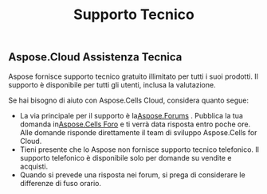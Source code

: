 ﻿---
title: Supporto Tecnico
second_title: Aspose.Cells Cloud Documen
type: docs
url: /it/technical-support/
description: Aspose.Cells Cloud supporta Excel per creare, convertire, unire, dividere, proteggere, operazioni di oggetti interni e così via
weight: 80
kwords: Excel, Office Cloud, REST API, Foglio di calcolo, PDF, CSV, Json, Markdwon, Supporto tecnico
---
## **Aspose.Cloud Assistenza Tecnica**
Aspose fornisce supporto tecnico gratuito illimitato per tutti i suoi prodotti. Il supporto è disponibile per tutti gli utenti, inclusa la valutazione.

Se hai bisogno di aiuto con Aspose.Cells Cloud, considera quanto segue:

-  La via principale per il supporto è la[Aspose.Forums](http://forum.aspose.cloud/) . Pubblica la tua domanda in[Aspose.Cells Foro](https://forum.aspose.cloud/c/cells) e ti verrà data risposta entro poche ore. Alle domande risponde direttamente il team di sviluppo Aspose.Cells for Cloud.
- Tieni presente che lo Aspose non fornisce supporto tecnico telefonico. Il supporto telefonico è disponibile solo per domande su vendite e acquisti.
- Quando si prevede una risposta nei forum, si prega di considerare le differenze di fuso orario.


